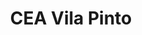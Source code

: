---
layout: project
category: project
images: ["vilapinto.jpg"]
images-half: [vilaiphone.png"]
work: "UX & UI design - Visual Identity - Responsive Design - Development"
title: "CEA Vila Pinto"
desc: "Institutional website for Centro de Educação Ambiental. Contains information about the organization, projects, initiatives, testimonials, videos, donations and contacts."
website: "http://ceavilapinto.org.br"
cover: "vilapintocover.jpg"
class: "first"
link: "vilapinto.html"
name: "vilapinto"
---